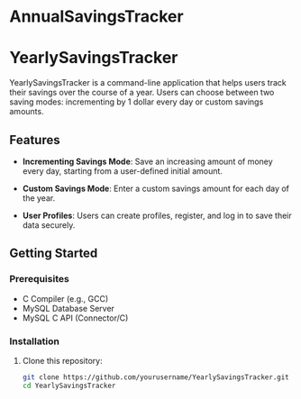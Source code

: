 # AnnualSavingsTracker
# YearlySavingsTracker

YearlySavingsTracker is a command-line application that helps users track their savings over the course of a year. Users can choose between two saving modes: incrementing by 1 dollar every day or custom savings amounts.

## Features

- **Incrementing Savings Mode**: Save an increasing amount of money every day, starting from a user-defined initial amount.

- **Custom Savings Mode**: Enter a custom savings amount for each day of the year.

- **User Profiles**: Users can create profiles, register, and log in to save their data securely.

## Getting Started

### Prerequisites

- C Compiler (e.g., GCC)
- MySQL Database Server
- MySQL C API (Connector/C)

### Installation

1. Clone this repository:

   ```bash
   git clone https://github.com/yourusername/YearlySavingsTracker.git
   cd YearlySavingsTracker

